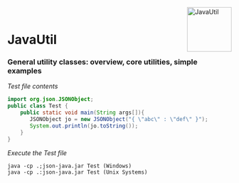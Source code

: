 
<img src="https://upload.wikimedia.org/wikipedia/commons/thumb/0/0b/Oxygen480-actions-office-chart-pie.svg/128px-Oxygen480-actions-office-chart-pie.svg.png" 
alt="JavaUtil" align="right" style="right:40px; top:18px; width:100px; border:none;" />

<br />

# JavaUtil 

<h3>General utility classes: overview, core utilities, simple examples</h3>



*Test file contents*

```Java
import org.json.JSONObject;
public class Test {
    public static void main(String args[]){
       JSONObject jo = new JSONObject("{ \"abc\" : \"def\" }");
       System.out.println(jo.toString());
    }
}
```

*Execute the Test file*

```shell 
java -cp .;json-java.jar Test (Windows)
java -cp .:json-java.jar Test (Unix Systems)
```



<!-- Repository -->

[repo_url]: https://github.com/openworld42/JavaUtil
[examples_url]: https://github.com/openworld42/JavaUtil/examples

